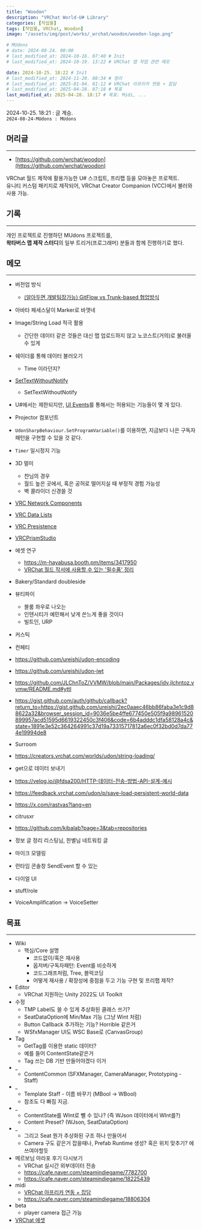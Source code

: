 ```yaml
---
title: "Woodon"
description: "VRChat World-U# Library"
categories: [작업물]
tags: [작업물, VRChat, Woodon]
image: "/assets/img/post/works/_wrchat/woodon/woodon-logo.png"

# MUdons
# date: 2024-08-24. 00:00
# last_modified_at: 2024-10-16. 07:40 # Init
# last_modified_at: 2024-10-19. 13:22 # VRChat 맵 작업 관련 메모

date: 2024-10-25. 18:22 # Init
# last_modified_at: 2024-11-20. 08:34 # 정리
# last_modified_at: 2025-01-04. 01:12 # VRChat 아프리카 연동 + 잡담
# last_modified_at: 2025-04-28. 07:18 # 목표
last_modified_at: 2025-04-28. 18:17 # 목표: Midi, ...
---
```


2024-10-25. 18:21 : 글 계승.  
`2024-08-24-MUdons : MUdons`  

## 머리글

---

- [https://github.com/wrchat/woodon](https://github.com/wrchat/woodon)

VRChat 월드 제작에 활용가능한 U# 스크립트, 프리팹 등을 모아놓은 프로젝트.  
유니티 커스텀 패키지로 제작되어, VRChat Creator Companion (VCC)에서 불러와 사용 가능.  

## 기록

---

개인 프로젝트로 진행하던 MUdons 프로젝트를,  
**왁타버스 맵 제작 스터디**의 일부 트리거(프로그래머) 분들과 함께 진행하기로 했다.  

## 메모

---

- 버전업 방식
  - [(알아두면 개발팀장가능) GitFlow vs Trunk-based 협업방식](https://youtu.be/EV3FZ3cWBp8?si=bz6b9Rvn_ePatuhT)

- 아바타 페세스달이 Marker로 바꼇네
- Image/String Load 적극 활용
  - 간단한 데이터 같은 것들은 대신 맵 업로드하지 않고 노코스트(거의)로 불러올 수 있게
- 쉐이더를 통해 데이터 불러오기
  - Time 이라던지?

- [SetTextWithoutNotify](https://creators.vrchat.com/worlds/components/textmeshpro/tmp_inputfield/)
  - SetTextWithoutNotify
- U#에서는 제한되지만, [UI Events](https://creators.vrchat.com/worlds/udon/ui-events/)를 통해서는 허용되는 기능들이 몇 개 있다.
- Projector 컴포넌트
- `UdonSharpBehaviour.SetProgramVariable()`를 이용하면, 지금보다 나은 구독자 패턴을 구현할 수 있을 것 같다.

- `Timer` 일시정지 기능

- 3D 멀미
  - 챤님의 경우
  - 월드 높은 곳에서, 혹은 공허로 떨어지실 때 부정적 경험 가능성
  - 벽 콜라이더 신경쓸 것

- [VRC Network Components](https://creators.vrchat.com/worlds/udon/networking/network-components/)
- [VRC Data Lists](https://creators.vrchat.com/worlds/udon/data-containers/data-lists/)
- [VRC Presistence](https://vrc-beta-docs.netlify.app/worlds/udon/persistence/)
- [VRCPrismStudio](https://x.com/tw_harunadev/status/1831541561483788592)

- 에셋 연구
  - <https://m-hayabusa.booth.pm/items/3417950>
  - [VRChat 월드 작서에 사용할 수 있는 '필수품' 정리](https://vr-items.me/ko/content/base)

- Bakery/Standard doubleside

- 뷰티파이
  - 블룸 좌우로 나오는
  - 인텐시티가 예민해서 낮게 쓴느게 좋을 것이다
  - 빌트인, URP
- 커스틱
- 컨페티

- <https://github.com/ureishi/udon-encoding>
- <https://github.com/ureishi/udon-jwt>
- <https://github.com/JLChnToZ/VVMW/blob/main/Packages/idv.jlchntoz.vvmw/README.md#yttl>
- <https://gist.github.com/auth/github/callback?return_to=https://gist.github.com/ureishi/2ec0aaec46bb86faba3e1c9d88622a32&browser_session_id=9036e5be4ffe677450e505f9a98961520899957acd51595d6619322450c3f406&code=6b4adddc1dfa58128a4c&state=1891e3e52c364264991c37d19a73315717812a6ec0f32bd0d7da774e19994de8>
- Surroom
- <https://creators.vrchat.com/worlds/udon/string-loading/>
- get으로 데이터 보내기
- <https://velog.io/@fdsa200/HTTP-데이터-전송-방법-API-설계-예시>
- <https://feedback.vrchat.com/udon/p/save-load-persistent-world-data>
- <https://x.com/rastvas?lang=en>
- citrusxr
- <https://github.com/kibalab?page=3&tab=repositories>
- 정보 글 정리 리스팅님, 한별님 네트워킹 글

- 마이크 모델링
- 런타임 콘솔창 SendEvent 할 수 있는
- 다이얼 UI
- stuff/role
- VoiceAmplification -> VoiceSetter

## 목표

---

- Wiki
  - 핵심/Core 설명
    - 코드없이/혹은 재사용
    - 옵저버/구독자패턴: Event를 비슷하게
    - 코드그래프처럼, Tree, 블럭코딩
    - 어떻게 재사용 / 확장성에 중점을 두고 기능 구현 및 프리팹 제작?
- Editor
  - VRChat 지원하는 Unity 2022도 UI Toolkit
- 수정
  - TMP Label도 쓸 수 있게 추상화된 클래스 쓰기?
  - SeatDataOption에 Min/Max 기능 (그냥 Wint 처럼)
  - Button Callback 추가하는 기능? Horrible 같은거
  - WSfxManager UI도 WSC Base로 (CanvasGroup)
- Tag
  - GetTag를 이용한 static 데이터?
  - 예를 들어 ContentState같은거
  - Tag 쓰는 DB 기반 만들어야겠다 이거
- _
  - ContentCommon (SFXManager, CameraManager, Prototyping - Staff)
- _
  - Template Staff - 이름 바꾸기 (MBool -> WBool)
  - 참조도 다 빠짐 지금.
- _
  - ContentState를 WInt로 뺄 수 있나? (즉 WJson 데이터에서 WInt를?)
  - Content Preset? (WJson, SeatDataOption)
- _
  - 그리고 Seat 뭔가 추상화된 구조 하나 만들어서
  - Camera 구도 같은거 잡을때나, Prefab Runtime 생성? 혹은 위치 맞추기? 에 쓰여야할듯
- 메르보님 아라포 후기 다시보기
  - VRChat 실시간 외부데이터 전송
  - <https://cafe.naver.com/steamindiegame/7782700>
  - <https://cafe.naver.com/steamindiegame/18225439>
- midi
  - [VRChat 아프리카 연동 + 잡담](https://youtu.be/-X335Hi4xwY?si=KIwMWSW9sLf2JYif)
  - <https://cafe.naver.com/steamindiegame/18806304>
- beta
  - player camera 접근 가능
- [VRChat 에셋](https://docs.google.com/spreadsheets/d/1BmWGdCiu1bUL7rQfilcmQc89KKMPzVE6nSWItrrv5JA/edit?gid=101297127#gid=101297127)
